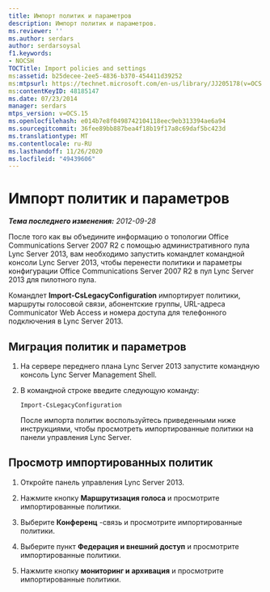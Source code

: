 ```yaml
---
title: Импорт политик и параметров
description: Импорт политик и параметров.
ms.reviewer: ''
ms.author: serdars
author: serdarsoysal
f1.keywords:
- NOCSH
TOCTitle: Import policies and settings
ms:assetid: b25decee-2ee5-4836-b370-454411d39252
ms:mtpsurl: https://technet.microsoft.com/en-us/library/JJ205178(v=OCS.15)
ms:contentKeyID: 48185147
ms.date: 07/23/2014
manager: serdars
mtps_version: v=OCS.15
ms.openlocfilehash: e014b7e8f0498742104118eec9eb313394ae6a94
ms.sourcegitcommit: 36fee89bb887bea4f18b19f17a8c69daf5bc423d
ms.translationtype: MT
ms.contentlocale: ru-RU
ms.lasthandoff: 11/26/2020
ms.locfileid: "49439606"
---
```

# <a name="import-policies-and-settings"></a>Импорт политик и параметров

<div data-xmlns="http://www.w3.org/1999/xhtml">

<div class="topic" data-xmlns="http://www.w3.org/1999/xhtml" data-msxsl="urn:schemas-microsoft-com:xslt" data-cs="https://msdn.microsoft.com/">

<div data-asp="https://msdn2.microsoft.com/asp">



</div>

<div id="mainSection">

<div id="mainBody">

<span> </span>

_**Тема последнего изменения:** 2012-09-28_

После того как вы объедините информацию о топологии Office Communications Server 2007 R2 с помощью административного пула Lync Server 2013, вам необходимо запустить командлет командной консоли Lync Server 2013, чтобы перенести политики и параметры конфигурации Office Communications Server 2007 R2 в пул Lync Server 2013 для пилотного пула.

Командлет **Import-CsLegacyConfiguration** импортирует политики, маршруты голосовой связи, абонентские группы, URL-адреса Communicator Web Access и номера доступа для телефонного подключения в Lync Server 2013.

<div>

## <a name="to-migrate-policies-and-settings"></a>Миграция политик и параметров

1.  На сервере переднего плана Lync Server 2013 запустите командную консоль Lync Server Management Shell.

2.  В командной строке введите следующую команду:
    
        Import-CsLegacyConfiguration
    
    После импорта политик воспользуйтесь приведенными ниже инструкциями, чтобы просмотреть импортированные политики на панели управления Lync Server.

</div>

<div>

## <a name="to-view-imported-policies"></a>Просмотр импортированных политик

1.  Откройте панель управления Lync Server 2013.

2.  Нажмите кнопку **Маршрутизация голоса** и просмотрите импортированные политики.

3.  Выберите **Конференц** -связь и просмотрите импортированные политики.

4.  Выберите пункт **Федерация и внешний доступ** и просмотрите импортированные политики.

5.  Нажмите кнопку **мониторинг и архивация** и просмотрите импортированные политики.

</div>

</div>

<span> </span>

</div>

</div>

</div>

